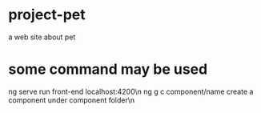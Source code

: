 # project-pet
a web site about pet

# some command may be used
ng serve    run front-end localhost:4200\n
ng g c component/name   create a <name> component under component folder\n
